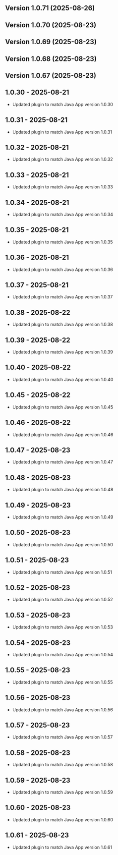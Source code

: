## Version 1.0.71 (2025-08-26)
## Version 1.0.70 (2025-08-23)
## Version 1.0.69 (2025-08-23)
## Version 1.0.68 (2025-08-23)
## Version 1.0.67 (2025-08-23)
## 1.0.30 - 2025-08-21
- Updated plugin to match Java App version 1.0.30
## 1.0.31 - 2025-08-21
- Updated plugin to match Java App version 1.0.31
## 1.0.32 - 2025-08-21
- Updated plugin to match Java App version 1.0.32
## 1.0.33 - 2025-08-21
- Updated plugin to match Java App version 1.0.33
## 1.0.34 - 2025-08-21
- Updated plugin to match Java App version 1.0.34
## 1.0.35 - 2025-08-21
- Updated plugin to match Java App version 1.0.35
## 1.0.36 - 2025-08-21
- Updated plugin to match Java App version 1.0.36
## 1.0.37 - 2025-08-21
- Updated plugin to match Java App version 1.0.37
## 1.0.38 - 2025-08-22
- Updated plugin to match Java App version 1.0.38
## 1.0.39 - 2025-08-22
- Updated plugin to match Java App version 1.0.39
## 1.0.40 - 2025-08-22
- Updated plugin to match Java App version 1.0.40
## 1.0.45 - 2025-08-22
- Updated plugin to match Java App version 1.0.45
## 1.0.46 - 2025-08-22
- Updated plugin to match Java App version 1.0.46
## 1.0.47 - 2025-08-23
- Updated plugin to match Java App version 1.0.47
## 1.0.48 - 2025-08-23
- Updated plugin to match Java App version 1.0.48
## 1.0.49 - 2025-08-23
- Updated plugin to match Java App version 1.0.49
## 1.0.50 - 2025-08-23
- Updated plugin to match Java App version 1.0.50
## 1.0.51 - 2025-08-23
- Updated plugin to match Java App version 1.0.51
## 1.0.52 - 2025-08-23
- Updated plugin to match Java App version 1.0.52
## 1.0.53 - 2025-08-23
- Updated plugin to match Java App version 1.0.53
## 1.0.54 - 2025-08-23
- Updated plugin to match Java App version 1.0.54
## 1.0.55 - 2025-08-23
- Updated plugin to match Java App version 1.0.55
## 1.0.56 - 2025-08-23
- Updated plugin to match Java App version 1.0.56
## 1.0.57 - 2025-08-23
- Updated plugin to match Java App version 1.0.57
## 1.0.58 - 2025-08-23
- Updated plugin to match Java App version 1.0.58
## 1.0.59 - 2025-08-23
- Updated plugin to match Java App version 1.0.59
## 1.0.60 - 2025-08-23
- Updated plugin to match Java App version 1.0.60
## 1.0.61 - 2025-08-23
- Updated plugin to match Java App version 1.0.61
